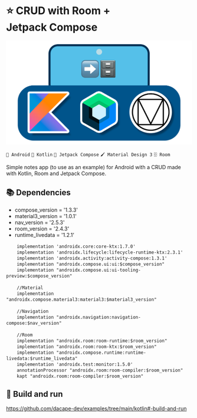 
# ⭐ CRUD with Room + Jetpack Compose

![CRUD with Room + Jetpack Compose](https://github.com/dacape-dev/examples/blob/main/kotlin/crud-room-jetpack-compose/room.png#center)

`🤖 Android` `📖 Kotlin` `🚀 Jetpack Compose` `🖌️ Material Design 3` `🗄️ Room` 

Simple notes app (to use as an example) for Android with a CRUD made with Kotlin, Room and Jetpack Compose.

## 📚 Dependencies

* compose_version = '1.3.3'
* material3_version = '1.0.1'
* nav_version = '2.5.3'
* room_version = '2.4.3'
* runtime_livedata = '1.2.1'

```
    implementation 'androidx.core:core-ktx:1.7.0'
    implementation 'androidx.lifecycle:lifecycle-runtime-ktx:2.3.1'
    implementation 'androidx.activity:activity-compose:1.3.1'
    implementation "androidx.compose.ui:ui:$compose_version"
    implementation "androidx.compose.ui:ui-tooling-preview:$compose_version"

    //Material
    implementation "androidx.compose.material3:material3:$material3_version"

    //Navigation
    implementation "androidx.navigation:navigation-compose:$nav_version"

    //Room
    implementation "androidx.room:room-runtime:$room_version"
    implementation "androidx.room:room-ktx:$room_version"
    implementation "androidx.compose.runtime:runtime-livedata:$runtime_livedata"
    implementation 'androidx.test:monitor:1.5.0'
    annotationProcessor "androidx.room:room-compiler:$room_version"
    kapt "androidx.room:room-compiler:$room_version"
```

## 🚀 Build and run

https://github.com/dacape-dev/examples/tree/main/kotlin#-build-and-run
